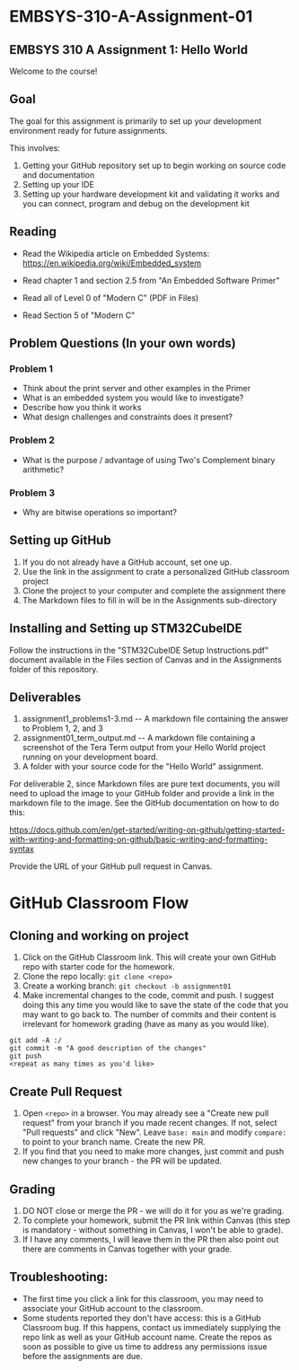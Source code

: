 # EMBSYS-310-A-Assignment-01
## EMBSYS 310 A Assignment 1: Hello World

Welcome to the course! 

## Goal

The goal for this assignment is primarily to set up your development environment ready for future assignments.

This involves:

1.  Getting your GitHub repository set up to begin working on source code and documentation
2.  Setting up your IDE
3.  Setting up your hardware development kit and validating it works and you can connect, program and debug on the development kit

## Reading

-   Read the Wikipedia article on Embedded Systems:
    https://en.wikipedia.org/wiki/Embedded_system

-   Read chapter 1 and section 2.5 from "An Embedded Software Primer"
-   Read all of Level 0 of "Modern C" (PDF in Files)
-   Read Section 5 of "Modern C"

## Problem Questions (In your own words)

### Problem 1

-   Think about the print server and other examples in the Primer
-   What is an embedded system you would like to investigate?
-   Describe how you think it works
-   What design challenges and constraints does it present?

### Problem 2

-   What is the purpose / advantage of using Two's Complement binary arithmetic?

### Problem 3

-   Why are bitwise operations so important?

## Setting up GitHub

1.  If you do not already have a GitHub account, set one up.
2.  Use the link in the assignment to crate a personalized GitHub classroom project
3.  Clone the project to your computer and complete the assignment there
4.  The Markdown files to fill in will be in the Assignments sub-directory

## Installing and Setting up STM32CubeIDE

Follow the instructions in the "STM32CubeIDE Setup Instructions.pdf" document available in the Files section of Canvas and in the Assignments folder of this repository.

## Deliverables

1.  assignment1_problems1-3.md -- A markdown file containing the answer to Problem 1, 2, and 3
2.  assignment01_term_output.md -- A markdown file containing a screenshot of the Tera Term output from your Hello World project running on your development board.
3.  A folder with your source code for the "Hello World" assignment.

For deliverable 2, since Markdown files are pure text documents, you will need to upload the image to your GitHub folder and provide a link in the markdown file to the image. See the GitHub documentation on how to do this:

https://docs.github.com/en/get-started/writing-on-github/getting-started-with-writing-and-formatting-on-github/basic-writing-and-formatting-syntax

Provide the URL of your GitHub pull request in Canvas.

# GitHub Classroom Flow
## Cloning and working on project
1. Click on the GitHub Classroom link. This will create your own GitHub repo with starter code for the homework.
2. Clone the repo locally: `git clone <repo>`
3. Create a working branch: `git checkout -b assignment01`
4. Make incremental changes to the code, commit and push. I suggest doing this any time you would like to save the state of the code that you may want to go back to. The number of commits and their content is irrelevant for homework grading (have as many as you would like).
 
```
git add -A :/
git commit -m "A good description of the changes"
git push
<repeat as many times as you'd like>
```

## Create Pull Request
1. Open `<repo>` in a browser. You may already see a "Create new pull request" from your branch if you made recent changes. If not, select "Pull requests" and click "New". Leave `base: main` and modify `compare:` to point to your branch name. Create the new PR.
2. If you find that you need to make more changes, just commit and push new changes to your branch - the PR will be updated.

## Grading
1. DO NOT close or merge the PR - we will do it for you as we're grading.
2. To complete your homework, submit the PR link within Canvas (this step is mandatory - without something in Canvas, I won't be able to grade).
3. If I have any comments, I will leave them in the PR then also point out there are comments in Canvas together with your grade.

## Troubleshooting:
- The first time you click a link for this classroom, you may need to associate your GitHub account to the classroom.
- Some students reported they don't have access: this is a GitHub Classroom bug. If this happens, contact us immediately supplying the repo link as well as your GitHub account name. Create the repos as soon as possible to give us time to address any permissions issue before the assignments are due.